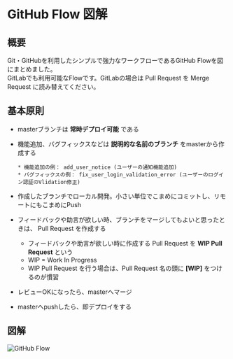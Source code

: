 # GitHub Flow 図解

## 概要

Git・GitHubを利用したシンプルで強力なワークフローであるGitHub Flowを図にまとめました。  
GitLabでも利用可能なFlowです。GitLabの場合は Pull Request を Merge Request に読み替えてください。  

## 基本原則

* masterブランチは **常時デプロイ可能** である
* 機能追加、バグフィックスなどは **説明的な名前のブランチ** をmasterから作成する

      * 機能追加の例： add_user_notice (ユーザーの通知機能追加)
      * バグフィックスの例： fix_user_login_validation_error (ユーザーのログイン認証のVlidation修正)

* 作成したブランチでローカル開発。小さい単位でこまめにコミットし、リモートにもこまめにPush
* フィードバックや助言が欲しい時、ブランチをマージしてもよいと思ったときは、 Pull Request を作成する
    
    * フィードバックや助言が欲しい時に作成する Pull Request を **WIP Pull Request** という
    * WIP = Work In Progress
    * WIP Pull Request を行う場合は、Pull Request 名の頭に **[WIP]** をつけるのが慣習

* レビューOKになったら、masterへマージ
* masterへpushしたら、即デプロイをする

## 図解

![GitHub Flow](./github_flow.png)
